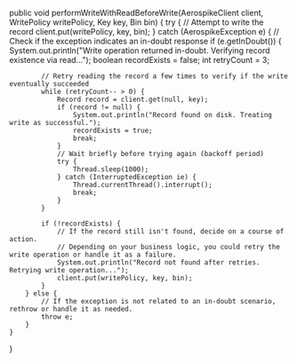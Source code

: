 public void performWriteWithReadBeforeWrite(AerospikeClient client, WritePolicy writePolicy, Key key, Bin bin) {
    try {
        // Attempt to write the record
        client.put(writePolicy, key, bin);
    } catch (AerospikeException e) {
        // Check if the exception indicates an in-doubt response
        if (e.getInDoubt()) {
            System.out.println("Write operation returned in-doubt. Verifying record existence via read...");
            boolean recordExists = false;
            int retryCount = 3;
            
            // Retry reading the record a few times to verify if the write eventually succeeded
            while (retryCount-- > 0) {
                Record record = client.get(null, key);
                if (record != null) {
                    System.out.println("Record found on disk. Treating write as successful.");
                    recordExists = true;
                    break;
                }
                // Wait briefly before trying again (backoff period)
                try {
                    Thread.sleep(1000);
                } catch (InterruptedException ie) {
                    Thread.currentThread().interrupt();
                    break;
                }
            }
            
            if (!recordExists) {
                // If the record still isn't found, decide on a course of action.
                // Depending on your business logic, you could retry the write operation or handle it as a failure.
                System.out.println("Record not found after retries. Retrying write operation...");
                client.put(writePolicy, key, bin);
            }
        } else {
            // If the exception is not related to an in-doubt scenario, rethrow or handle it as needed.
            throw e;
        }
    }
}
